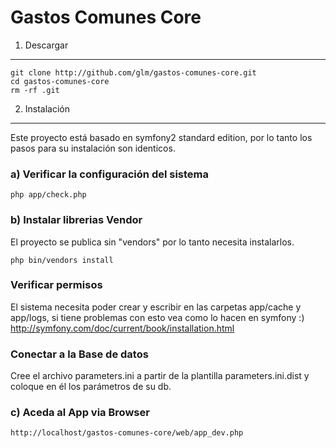 Gastos Comunes Core
========================

1) Descargar
--------------------------------

    git clone http://github.com/glm/gastos-comunes-core.git
    cd gastos-comunes-core
    rm -rf .git

2) Instalación
---------------

Este proyecto está basado en symfony2 standard edition, por lo tanto los pasos para 
su instalación son identicos.

### a) Verificar la configuración del sistema

    php app/check.php

### b) Instalar librerias Vendor

El proyecto se publica sin "vendors" por lo tanto necesita instalarlos.

    php bin/vendors install

### Verificar permisos
El sistema necesita poder crear y escribir en las carpetas app/cache y app/logs,
si tiene problemas con esto vea como lo hacen en symfony :)
http://symfony.com/doc/current/book/installation.html

### Conectar a la Base de datos

Cree el archivo parameters.ini a partir de la plantilla parameters.ini.dist y 
coloque en él los parámetros de su db.

### c) Aceda al App via Browser

    http://localhost/gastos-comunes-core/web/app_dev.php

